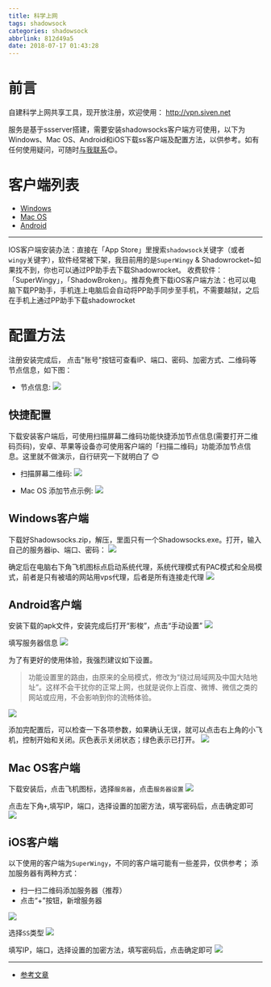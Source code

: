 ```yaml
---
title: 科学上网
tags: shadowsock
categories: shadowsock
abbrlink: 812d49a5
date: 2018-07-17 01:43:28
---
```


# 前言
自建科学上网共享工具，现开放注册，欢迎使用： http://vpn.siven.net

服务是基于ssserver搭建，需要安装shadowsocks客户端方可使用，以下为Windows、Mac OS、Android和iOS下载ss客户端及配置方法，以供参考。如有任何使用疑问，可随时[与我联系](http://chat.daovoice.io?id=0b11d332)😊。

# 客户端列表
- [Windows](https://github.com/shadowsocks/shadowsocks-windows/releases)
- [Mac OS](https://github.com/shadowsocks/ShadowsocksX-NG/releases)
- [Android](https://github.com/shadowsocks/shadowsocks-android/releases)

<!-- more -->

----
IOS客户端安装办法：直接在「App Store」里搜索`shadowsock`关键字（或者`wingy`关键字），软件经常被下架，我目前用的是`SuperWingy` & Shadowrocket~如果找不到，你也可以通过PP助手去下载Shadowrocket。
收费软件：「SuperWingy」，「ShadowBroken」。推荐免费下载iOS客户端方法：也可以电脑下载PP助手，手机连上电脑后会自动将PP助手同步至手机，不需要越狱，之后在手机上通过PP助手下载shadowrocket


# 配置方法

注册安装完成后， 点击"账号"按钮可查看IP、端口、密码、加密方式、二维码等节点信息，如下图：
- 节点信息:
![](http://qiniu-pic.siven.net/blog/52tmg.png)

## 快捷配置
下载安装客户端后，可使用扫描屏幕二维码功能快捷添加节点信息(需要打开二维码页码)，安卓、苹果等设备亦可使用客户端的「扫描二维码」功能添加节点信息。这里就不做演示，自行研究一下就明白了 😊
- 扫描屏幕二维码:
![](http://qiniu-pic.siven.net/blog/rnh2b.png)


- Mac OS 添加节点示例:
![](http://qiniu-pic.siven.net/blog/gol85.gif)

## Windows客户端

下载好Shadowsocks.zip，解压，里面只有一个Shadowsocks.exe。打开，输入自己的服务器ip、端口、密码：
![](http://qiniu-pic.siven.net/blog/dssa7.jpg)

确定后在电脑右下角飞机图标点启动系统代理，系统代理模式有PAC模式和全局模式，前者是只有被墙的网站用vps代理，后者是所有连接走代理
![](http://qiniu-pic.siven.net/blog/261d6.jpg)


## Android客户端
安装下载的apk文件，安装完成后打开“影梭”，点击“手动设置”
![](http://qiniu-pic.siven.net/blog/ol45p.jpg)

填写服务器信息
![](http://qiniu-pic.siven.net/blog/nkaef.jpg)

为了有更好的使用体验，我强烈建议如下设置。

> 功能设置里的路由，由原来的全局模式，修改为“绕过局域网及中国大陆地址”。这样不会干扰你的正常上网，也就是说你上百度、微博、微信之类的网站或应用，不会影响到你的流畅体验。

![](http://qiniu-pic.siven.net/blog/vxlis.jpg)

添加完配置后，可以检查一下各项参数，如果确认无误，就可以点击右上角的小飞机，控制开始和关闭。灰色表示关闭状态；绿色表示已打开。
![](http://qiniu-pic.siven.net/blog/jouug.jpg)

## Mac OS客户端
下载安装后，点击飞机图标，选择`服务器`，点击`服务器设置`
![](http://qiniu-pic.siven.net/blog/f6f40.png)

点击左下角`+`,填写IP，端口，选择设置的加密方法，填写密码后，点击确定即可
![](http://qiniu-pic.siven.net/blog/yjnrz.png)

## iOS客户端
以下使用的客户端为`SuperWingy`，不同的客户端可能有一些差异，仅供参考；
添加服务器有两种方式：
- 扫一扫二维码添加服务器（推荐）
- 点击“+”按钮，新增服务器

![](http://qiniu-pic.siven.net/blog/vmgse.jpg)

选择`SS`类型
![](http://qiniu-pic.siven.net/blog/40o82.jpg)

填写IP，端口，选择设置的加密方法，填写密码后，点击确定即可
![](http://qiniu-pic.siven.net/blog/r26yi.jpg)

---

- [参考文章](https://vultr.aicnm.com/Windows、Mac、安卓和iOS下载ss客户端及配置方法/)